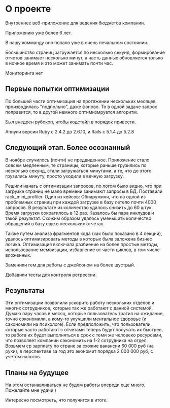 # О проекте
Внутреннее веб-приложение для ведения бюджетов компании.

Приложению уже более 6 лет.

В нашу комманду оно попало уже в очень печальном состоянии.

Большинство страниц загружается по несколько секунд, формирование отчетов занимает несколько минут, а часть данных обновляется только в ночное время и это может занимать почти час.

Мониторинга нет

## Первые попытки оптимизации

По большей части оптимизация на протяжении нескольких месяцев производилась "подпольно", даже фоново. То в одной задаче запрос поправится, то в другой немного оптимизмруется алгоритм. 

Был внедрен рубокоп, чтобы кодстайл в порядок привести.

Апнули версии Ruby с 2.4.2 до 2.6.10, и Rails с 5.1.4 до 5.2.8

## Следующий этап. Более осознанный
В ноябре случилось (почти) не предвиденное. Приложение стало совсем медленным, те страницы, которые раньше грузились по несколько секунд, стали загружаться минутами, а те, что до этого грузились минуту, просто уходили в вечную загрузку.

Решили начать с оптимизации запросов, по логом было видно, что при загрузке страниц не мало времени занимают запросы в БД.
Поставили rack_mini_profiler. 
Один из кейсов:
Обнаружили, что на одной из проблемных страниц при каждой загрузке в базу летело почти 4000 запросов. В результате из количество удалось снизить до 60 штук. Время загрузки сократилось в 12 раз. Казалось бы пара инклудов и такой результат.
Схожим образом удалось уменьшить количество обращений в базу еще в нескольких отчетах.

Также путем анализа фрагментов кода (как было показано в 4 лекции), удалось оптимизировать методы в которых была заложена бизнес логика. Оптимизация включала разбиение на более простые методы, использование мемоизации, избавление от части циклов, в том числе вложенных.

Заменили гем  для работы с джейсоном на более шустрый.

Добавили тесты для контроля регрессии.

## Результаты
Эти оптимизации позволили ускорить работу нескольких отделов и многих сотрудников, которые так же работают с данной системой. Думаю пару часов в месяц, которые пользователь тратил на ожидание, точно сэкономили, а кому-то улучшили ментальное здоровье (и сэкономили на психологе).
Если предположить, что пользователи, которые часто работают с отчетами теперь будут получать их быстрее, то работа их будет выполняться в срок с теми же человеко ресурсами, что позволяет компании сэкономить на 1-2 сотрудника на отдел. Возьмем ср зарплату по стране за схожие вакансии 60 000 руб (на руки), в перспективе за год это экономит порядка 2 000 000 руб, с учетом налогов.

## Планы на будущее
На этом останавливаться не будем работы впереди еще много. Пожелайте мне удачи )

Интересно посмотреть, что получится в итоге.
